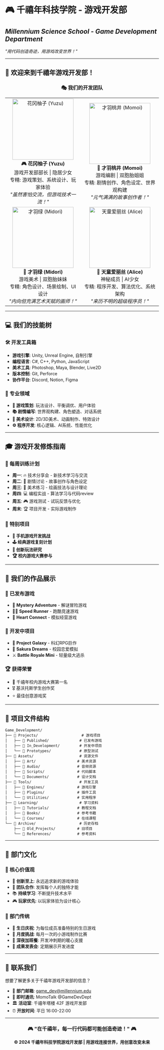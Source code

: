 # 🎮 千禧年科技学院 - 游戏开发部
## *Millennium Science School - Game Development Department*

*"用代码创造奇迹，用游戏改变世界！"*

---

## 🌸 欢迎来到千禧年游戏开发部！

<div align="center">

### 🎭 我们的开发团队

<table>
<tr>
  <td align="center">
    <img src="./images/characters/yuzu.png" width="200" alt="花冈柚子 (Yuzu)" />
    <br><strong>🎮 花冈柚子 (Yuzu)</strong>
    <br>游戏开发部部长 | 隐居少女
    <br>专精: 游戏策划、系统设计、玩家体验
    <br><em>"虽然害怕交流，但游戏技术一流！"</em>
  </td>
  <td align="center">
    <img src="./images/characters/momoi.png" width="200" alt="才羽桃井 (Momoi)" />
    <br><strong>📝 才羽桃井 (Momoi)</strong>
    <br>游戏编剧 | 双胞胎姐姐
    <br>专精: 剧情创作、角色设定、世界观构建
    <br><em>"元气满满的故事创作者！"</em>
  </td>
</tr>
<tr>
  <td align="center">
    <img src="./images/characters/midori.png" width="200" alt="才羽绿 (Midori)" />
    <br><strong>🎨 才羽绿 (Midori)</strong>
    <br>游戏美术 | 双胞胎妹妹
    <br>专精: 角色设计、场景绘制、UI设计
    <br><em>"内向但充满艺术天赋的画师！"</em>
  </td>
  <td align="center">
    <img src="./images/characters/alice.png" width="200" alt="天童爱丽丝 (Alice)" />
    <br><strong>🤖 天童爱丽丝 (Alice)</strong>
    <br>神秘成员 | AI少女
    <br>专精: 程序开发、算法优化、系统架构
    <br><em>"来历不明的超级程序员！"</em>
  </td>
</tr>
</table>

</div>

---

## 💻 我们的技能树

### 🛠️ **开发工具箱**
- **游戏引擎**: Unity, Unreal Engine, 自制引擎
- **编程语言**: C#, C++, Python, JavaScript
- **美术工具**: Photoshop, Maya, Blender, Live2D
- **版本控制**: Git, Perforce
- **协作平台**: Discord, Notion, Figma

### 🎯 **专业领域**
- **🎪 游戏策划**: 玩法设计、平衡调优、用户体验
- **📚 剧情编写**: 世界观构建、角色塑造、对话系统
- **🎨 美术设计**: 2D/3D美术、动画制作、特效设计
- **⚙️ 程序开发**: 核心逻辑、AI系统、性能优化

---

## 🎓 游戏开发修炼指南

### 📅 **每周训练计划**
- **周一**: 🔥 技术分享会 - 新技术学习与交流
- **周二**: 📝 剧情讨论 - 故事创作与角色设定
- **周三**: 🎨 美术练习 - 绘画技法与设计理论
- **周四**: 💻 编程实战 - 算法学习与代码review
- **周五**: 🎮 游戏测试 - 试玩反馈与优化
- **周末**: 🏆 项目开发 - 实际游戏制作

### 🌟 **特别项目**
- **📱 手机游戏开发挑战**
- **🕹️ 经典游戏复刻计划**
- **🎪 创新玩法研究**
- **🏆 校内游戏大赛参与**

---

## 🏅 我们的作品展示

### 🎯 **已发布游戏**
- 🌟 **Mystery Adventure** - 解谜冒险游戏
- 🏃‍♀️ **Speed Runner** - 跑酷竞速游戏
- 💝 **Heart Connect** - 模拟经营游戏

### 🔧 **开发中项目**
- 🚀 **Project Galaxy** - 科幻RPG巨作
- 🌸 **Sakura Dreams** - 校园恋爱模拟
- ⚔️ **Battle Royale Mini** - 轻量级大逃杀

### 🏆 **获得荣誉**
- 🥇 千禧年校内游戏大赛第一名
- 🎖️ 基沃托斯学生创作奖
- ⭐ 最佳创意游戏奖

---

## 📂 项目文件结构

```
Game_Development/
├── 📁 Projects/                    # 游戏项目
│   ├── 📁 Published/              # 已发布游戏
│   ├── 📁 In_Development/         # 开发中项目
│   └── 📁 Prototypes/             # 原型测试
├── 📁 Assets/                     # 资源文件
│   ├── 📁 Art/                   # 美术资源
│   ├── 📁 Audio/                 # 音频资源
│   ├── 📁 Scripts/               # 代码脚本
│   └── 📁 Documents/             # 设计文档
├── 📁 Tools/                      # 开发工具
│   ├── 📁 Engines/               # 游戏引擎
│   ├── 📁 Plugins/               # 插件工具
│   └── 📁 Utilities/             # 实用程序
├── 📁 Learning/                   # 学习资料
│   ├── 📁 Tutorials/             # 教程文档
│   ├── 📁 Books/                 # 参考书籍
│   └── 📁 Courses/               # 在线课程
└── 📁 Archive/                    # 历史存档
    ├── 📁 Old_Projects/          # 旧项目
    └── 📁 References/            # 参考资料
```

---

## 🎨 部门文化

### 💫 **核心价值观**
- 🌟 **创新至上**: 永远追求新的游戏体验
- 🤝 **团队合作**: 发挥每个人的独特才能
- 📚 **持续学习**: 不断提升技术水平
- 🎮 **玩家优先**: 以玩家体验为设计核心

### 🎪 **部门传统**
- 🍰 **生日庆祝**: 为每位成员准备特别的生日游戏
- 🎯 **月度挑战**: 每月一次的小游戏制作比赛
- 🍕 **深夜加班餐**: 开发冲刺期的暖心支援
- 🎊 **成果发表会**: 定期展示开发进度

---

## 🌈 联系我们

想要了解更多关于千禧年游戏开发部的信息？

- 📧 **部门邮箱**: game_dev@millennium.edu
- 💬 **即时通讯**: MomoTalk @GameDevDept
- 🏛️ **活动室**: 千禧年塔楼 42F 游戏开发部
- ⏰ **开放时间**: 平日 16:00-22:00

---

<div align="center">

### 🎮 "在千禧年，每一行代码都可能创造奇迹！" 🎮

**© 2024 千禧年科技学院游戏开发部 | 用游戏连接世界，用创意改变未来**

</div> 